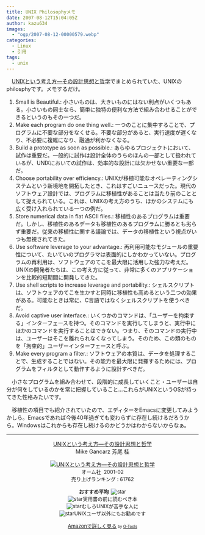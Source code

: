```yaml
---
title: UNIX Philosophyメモ
date: 2007-08-12T15:04:05Z
author: kazu634
images:
  - "ogp/2007-08-12-00000579.webp"
categories:
  - Linux
  - 引用
tags:
  - unix
---
```

<div class="section">
<p>
    　<a href="https://www.amazon.co.jp/exec/obidos/ASIN/4274064069/goodpic-22/" onclick="__gaTracker('send', 'event', 'outbound-article', 'https://www.amazon.co.jp/exec/obidos/ASIN/4274064069/goodpic-22/', 'UNIXという考え方―その設計思想と哲学');" target="_top">UNIXという考え方―その設計思想と哲学</a>でまとめられていた、UNIXのphilosphyです。メモするだけ。
</p>

<ol>
<li>
      Small is Beautiful.: 小さいものは、大きいものにはない利点がいくつもある。小さいもの同士なら、簡単に独特の便利な方法で組み合わせることができるというのもその一つだ。
</li>
<li>
      Make each program do one thing well.: 一つのことに集中することで、プログラムに不要な部分をなくせる。不要な部分があると、実行速度が遅くなり、不必要に複雑になり、融通が利かなくなる。
</li>
<li>
      Build a prototype as soon as possible.: あらゆるプロジェクトにおいて、試作は重要だ。一般的に試作は設計全体のうちのほんの一部として扱われているが、UNIXにおいての試作は、効率的な設計には欠かせない重要な一部だ。
</li>
<li>
      Choose portability over efficiency.: UNIXが移植可能なオペレーティングシステムという新境地を開拓したとき、これはすごいニュースだった。現代のソフトウェア設計では、プログラムに移植性があることは当たり前のこととして捉えられている。これは、UNIXの考え方のうち、ほかのシステムにも広く受け入れられている一つの例だ。
</li>
<li>
      Store numerical data in flat ASCII files.: 移植性のあるプログラムは重要だ。しかし、移植性のあるデータも移植性のあるプログラムに勝るとも劣らず重要だ。従来の移植性に関する議論では、データの移植性という視点がいつも無視されてきた。
</li>
<li>
      Use software leverage to your advantage.: 再利用可能なモジュールの重要性について、たいていのプログラマは表面的にしかわかっていない。プログラムの再利用は、ソフトウェアのてこを最大限に活用した強力な考えだ。UNIXの開発者たちは、この考え方に従って、非常に多くのアプリケーションを比較的短期間に開発してきた。
</li>
<li>
      Use shell scripts to increase leverage and portability.: シェルスクリプトは、ソフトウェアのてこを生かすと同時に移植性も高めるという二つの効果がある。可能なときは常に、C言語ではなくシェルスクリプトを使うべきだ。
</li>
<li>
      Avoid captive user interface.: いくつかのコマンドは、「ユーザーを拘束する」インターフェースを持つ。そのコマンドを実行してしまうと、実行中にほかのコマンドを実行することはできない。つまり、そのコマンドの実行中は、ユーザーはそこを離れられなくなってしまう。そのため、この類のものを「拘束的」ユーザーインターフェースと呼ぶ。
</li>
<li>
      Make every program a filter.: ソフトウェアの本質は、データを処理することで、生成することではない。その能力を最大限に発揮するためには、プログラムをフィルタとして動作するように設計すべきだ。
</li>
</ol>

<p>
    　小さなプログラムを組み合わせて、段階的に成長していくこと・ユーザーは自分が何をしているのかを常に把握していること…これらがUNIXというOSが持ってきた性格みたいです。
</p>

<p>
    　移植性の項目でも紹介されていたので、エディターをEmacsに変更してみようかしら。Emacsであれば今後40年過ぎても変わらずに存在し続けるだろうから。Windowsはこれからも存在し続けるのかどうかはわからないからなぁ。
</p>

<hr />

<center>
<a href="https://www.amazon.co.jp/exec/obidos/ASIN/4274064069/goodpic-22/" onclick="__gaTracker('send', 'event', 'outbound-article', 'https://www.amazon.co.jp/exec/obidos/ASIN/4274064069/goodpic-22/', 'UNIXという考え方―その設計思想と哲学');" target="_top">UNIXという考え方―その設計思想と哲学</a><br />Mike Gancarz 芳尾 桂 </p>

<p>
<a href="https://www.amazon.co.jp/exec/obidos/ASIN/4274064069/goodpic-22/" onclick="__gaTracker('send', 'event', 'outbound-article', 'https://www.amazon.co.jp/exec/obidos/ASIN/4274064069/goodpic-22/', '');" target="_top"><img alt="UNIXという考え方―その設計思想と哲学" src="http://g-ec2.images-amazon.com/images/I/21F3ZWPN59L.jpg" border="0" /></a><br /><font size="-1">オーム社&#160; 2001-02<br />売り上げランキング : 61762</p>

<p>
<strong>おすすめ平均&#160; </strong><img alt="star" src="http://g-images.amazon.com/images/G/01/detail/stars-4-0.gif" border="0" /><br /><img alt="star" src="http://g-images.amazon.com/images/G/01/detail/stars-4-0.gif" border="0" />実用書の前に読むべき本<br /><img alt="star" src="http://g-images.amazon.com/images/G/01/detail/stars-4-0.gif" border="0" />むしろUNIXが苦手な人に<br /><img alt="star" src="http://g-images.amazon.com/images/G/01/detail/stars-4-0.gif" border="0" />UNIXユーザ以外にもお勧めです
</p>

<p>
<a href="https://www.amazon.co.jp/exec/obidos/ASIN/4274064069/goodpic-22/" onclick="__gaTracker('send', 'event', 'outbound-article', 'https://www.amazon.co.jp/exec/obidos/ASIN/4274064069/goodpic-22/', 'Amazonで詳しく見る');" target="_top">Amazonで詳しく見る</a></font><font size="-2"> by <a href="http://www.goodpic.com/mt/aws/index.html" onclick="__gaTracker('send', 'event', 'outbound-article', 'http://www.goodpic.com/mt/aws/index.html', 'G-Tools');">G-Tools</a></font></center> </div>
